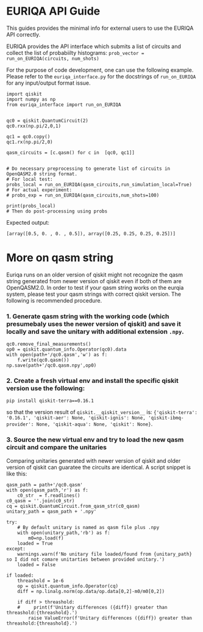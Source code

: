 # EURIQA API Guide

This guides provides the minimal info for external users to use the EURIQA API correctly.

EURIQA provides the API interface which submits a list of circuits and collect the list of probabiilty histograms:
`prob_vector = run_on_EURIQA(circuits, num_shots)`

For the purpose of code development, one can use the following example.
Please refer to the `euriqa_interface.py` for the docstrings of `run_on_EURIQA` for any input/output format issue.


```
import qiskit
import numpy as np
from euriqa_interface import run_on_EURIQA


qc0 = qiskit.QuantumCircuit(2)
qc0.rxx(np.pi/2,0,1)

qc1 = qc0.copy()
qc1.rx(np.pi/2,0)

qasm_circuits = [c.qasm() for c in  [qc0, qc1]]


# Do necessary preprocessing to generate list of circuits in OpenQASM2.0 string format.
# For local test:
probs_local = run_on_EURIQA(qasm_circuits,run_simulation_local=True)
# For actual experiment:
# probs_exp = run_on_EURIQA(qasm_circuits,num_shots=100)

print(probs_local)
# Then do post-processing using probs
```

Expected output:
```
[array([0.5, 0. , 0. , 0.5]), array([0.25, 0.25, 0.25, 0.25])]
```

# More on qasm string
Euriqa runs on an older version of qiskit might not recognize the qasm string generated from newer version of qiskit even if both of them are OpenQASM2.0. In order to test if your qasm string works on the eurqia system, please test your qasm strings with correct qiskit version. The following is recommended procedure.

### 1. Generate qasm string with the working code (which presumebaly uses the newer version of qiskit) and save it locally and save the unitary with additional extension `.npy`.
```
qc0.remove_final_measurements()
op0 = qiskit.quantum_info.Operator(qc0).data
with open(path+'/qc0.qasm','w') as f:
    f.write(qc0.qasm())
np.save(path+'/qc0.qasm.npy',op0)

```

### 2. Create a fresh virtual env and install the specific qiskit version use the following:
```
pip install qiskit-terra==0.16.1
```
so that the version result of `qiskit.__qiskit_version__` is: `{'qiskit-terra': '0.16.1', 'qiskit-aer': None, 'qiskit-ignis': None, 'qiskit-ibmq-provider': None, 'qiskit-aqua': None, 'qiskit': None}`.


### 3. Source the new virtual env and try to load the new qasm circuit and compare the unitaries
Comparing unitaries generated with newer version of qiskit and older version of qiskit can guaratee the circuits are identical.
A script snippet is like this:
```
qasm_path = path+'/qc0.qasm'
with open(qasm_path,'r') as f:
    c0_str  = f.readlines()
c0_qasm = ''.join(c0_str)
cq = qiskit.QuantumCircuit.from_qasm_str(c0_qasm)
unitary_path = qasm_path + '.npy'

try:
    # By default unitary is named as qasm file plus .npy
    with open(unitary_path,'rb') as f:
        m0=np.load(f)
    loaded = True
except:
    warnings.warn(f'No unitary file loaded/found from {unitary_path} so I did not comare unitarties between provided unitary.')
    loaded = False

if loaded:
    threashold = 1e-6
    op = qiskit.quantum_info.Operator(cq)
    diff = np.linalg.norm(op.data/op.data[0,2]-m0/m0[0,2])

    if diff > threashold:
    #     print(f'Unitary differences ({diff}) greater than threashold:{threashold}.')
        raise ValueError(f'Unitary differences ({diff}) greater than threashold:{threashold}.')
```




